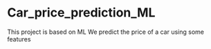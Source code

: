 # Car_price_prediction_ML
This project is based on ML
We predict the price of a car using some features
